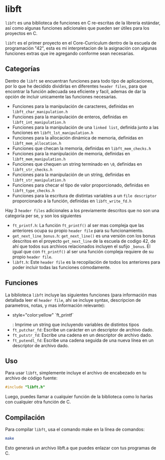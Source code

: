 # libft

`libft` es una biblioteca de funciones en C re-escritas de la librería estándar, así como algunas funciones adicionales que pueden ser útiles para los proyectos en C.

`libft` es el primer proyecto en el Core-Curriculum dentro de la escuela de programación "42", esta es mi interpretacion de la asignación con algunas funciones extras que ire agregando conforme sean necesarias.

## Categorías

Dentro de `libft` se encuentran funciones para todo tipo de aplicaciones, por lo que he decidido dividirlas en diferentes `header files`, para que encontrar la función adecuada sea eficiente y facil, ademas de dar la opción de incluir unicamente las funciones necesarias.

- Funciones para la manipulación de caracteres, definidas en `libft_char_manipulation.h`
- Funciones para la manipulación de enteros, definidas en `libft_int_manipulation.h`
- Funciones para la manipulación de una `linked list`, definida junto a las funciones en `libft_lst_manipulation.h`
- Funciones para la allocación dinámica de memoria, definidas en `libft_mem_allocation.h`
- Funciones que checan la memoria, definidas en `libft_mem_checks.h`
- Funciones para la manipulación de memoria, definidas en `libft_mem_manipulation.h`
- Funciones que chequen un string terminado en `\0`, definidas en `libft_str_checks.h`
- Funciones para la manipulación de un string, definidas en `libft_str_manipulation.h`
- Funciones para checar el tipo de valor proporcionado, definidas en `libft_type_checks.h`
- Funciones para la escritura de distintas variables a un `file descriptor` proporcionado a la función, definidas en `libft_write_fd.h`

Hay 3 `header files` adicionales a los previamente descritos que no son una categoría per se, y son los siguientes

 - `ft_printf.h`: La función `ft_printf()` al ser mas compleja que las anteriores ocupa su propio `header file` para su funcionamiento.
 - `get_next_line_bonus.h`: `get_next_line()` es una versión con los bonus descritos en el proyecto `get_next_line` de la escuela de codigo 42, de ahí que todos sus archivos relacionados incluyen el sufijo `_bonus`. El igual que con `ft_printf()` al ser una función compleja requiere de su propio `header file`.
 - `libft.h`: Este `header file` es la recopilación de todos los anteriores para poder incluir todas las funciones cómodamente.

## Funciones

La biblioteca `libft` incluye las siguientes funciones (para información mas detallada leer el `header file`, ahí se incluye syntax, descripcion de parametros, notas, y mas información relevante):

- <p>style="color:yellow" `ft_printf` </p>: Imprime un string que incluyendo variables de distintos tipos
- `ft_putchar_fd`: Escribe un carácter en un descriptor de archivo dado.
- `ft_putstr_fd`: Escribe una cadena en un descriptor de archivo dado.
- `ft_putendl_fd`: Escribe una cadena seguida de una nueva línea en un descriptor de archivo dado.

## Uso

Para usar `libft`, simplemente incluye el archivo de encabezado en tu archivo de código fuente:

```c
#include "libft.h"
```

Luego, puedes llamar a cualquier función de la biblioteca como lo harías con cualquier otra función de C.

## Compilación

Para compilar `libft`, usa el comando make en la línea de comandos:
```bash
make
```

Esto generará un archivo libft.a que puedes enlazar con tus programas de C.
